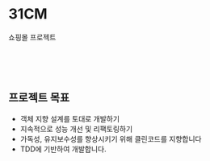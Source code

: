 # 31CM
쇼핑몰 프로젝트


<br><br><br>


## 프로젝트 목표
- 객체 지향 설계를 토대로 개발하기
- 지속적으로 성능 개선 및 리팩토링하기
- 가독성, 유지보수성를 향상시키기 위해 클린코드를 지향합니다
- TDD에 기반하여 개발합니다.
